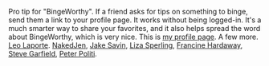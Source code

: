 Pro tip for "BingeWorthy". If a friend asks for tips on something to binge, send them a link to your profile page. It works without being logged-in. It's a much smarter way to share your favorites, and it also helps spread the word about BingeWorthy, which is very nice. This is <a href="http://my.bingeworthy.io/davewiner/">my profile page</a>. A few more. <a href="http://my.bingeworthy.io/leolaporte/">Leo Laporte</a>. <a href="http://my.bingeworthy.io/nakedjen/">NakedJen</a>, <a href="http://my.bingeworthy.io/jsavin/">Jake Savin</a>, <a href="http://my.bingeworthy.io/lizasperling/">Liza Sperling</a>, <a href="http://my.bingeworthy.io/hardaway/">Francine Hardaway</a>, <a href="http://my.bingeworthy.io/stevegarfield/">Steve Garfield</a>, <a href="http://my.bingeworthy.io/peter_politi/">Peter Politi</a>.
